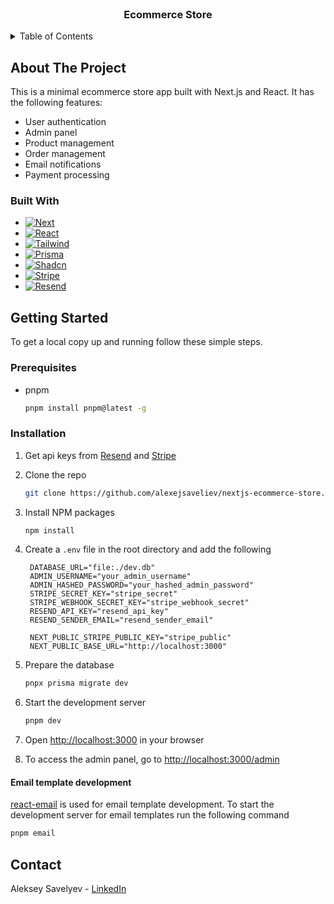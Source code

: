 <br />
<div align="center">
<h3 align="center">Ecommerce Store</h3>
</div>

<!-- TABLE OF CONTENTS -->
<details>
  <summary>Table of Contents</summary>
  <ol>
    <li>
      <a href="#about-the-project">About The Project</a>
      <ul>
        <li><a href="#built-with">Built With</a></li>
      </ul>
    </li>
    <li>
      <a href="#getting-started">Getting Started</a>
      <ul>
        <li><a href="#prerequisites">Prerequisites</a></li>
        <li><a href="#installation">Installation</a></li>
        <li><a href="#email-template-development">Email template</a></li>
      </ul>
    </li>
    <li><a href="#usage">Usage</a></li>
    <li><a href="#contact">Contact</a></li>
  </ol>
</details>

<!-- ABOUT THE PROJECT -->

## About The Project

This is a minimal ecommerce store app built with Next.js and React. It has the following features:

- User authentication
- Admin panel
- Product management
- Order management
- Email notifications
- Payment processing


### Built With

- [![Next][Next.js]][Next-url]
- [![React][React.js]][React-url]
- [![Tailwind][Tailwind.css]][Tailwind-url]
- [![Prisma][Prisma.js]][Prisma-url]
- [![Shadcn][Shadcn]][Shadcn-url]
- [![Stripe][Stripe]][Stripe-url]
- [![Resend][Resend]][Resend-url]

<!-- GETTING STARTED -->

## Getting Started

To get a local copy up and running follow these simple steps.

### Prerequisites

- pnpm
  ```sh
  pnpm install pnpm@latest -g
  ```

### Installation

1. Get api keys from [Resend](https://resend.io/) and [Stripe](https://stripe.com/)
2. Clone the repo
   ```sh
   git clone https://github.com/alexejsaveliev/nextjs-ecommerce-store.git
   ```
3. Install NPM packages
   ```sh
   npm install
   ```
4. Create a `.env` file in the root directory and add the following

   ```dotenv
    DATABASE_URL="file:./dev.db"
    ADMIN_USERNAME="your_admin_username"
    ADMIN_HASHED_PASSWORD="your_hashed_admin_password"
    STRIPE_SECRET_KEY="stripe_secret"
    STRIPE_WEBHOOK_SECRET_KEY="stripe_webhook_secret"
    RESEND_API_KEY="resend_api_key"
    RESEND_SENDER_EMAIL="resend_sender_email"

    NEXT_PUBLIC_STRIPE_PUBLIC_KEY="stripe_public"
    NEXT_PUBLIC_BASE_URL="http://localhost:3000"
   ```

5. Prepare the database
   ```sh
   pnpx prisma migrate dev
   ```
6. Start the development server
   ```sh
   pnpm dev
   ```
7. Open [http://localhost:3000](http://localhost:3000) in your browser
8. To access the admin panel, go to [http://localhost:3000/admin](http://localhost:3000/admin)
   

#### Email template development
[react-email](https://react.email/) is used for email template development. To start the development server for email templates run the following command
   ```sh
   pnpm email
   ```


## Contact

Aleksey Savelyev - [LinkedIn](https://www.linkedin.com/in/alexejsaveliev/)

<!-- MARKDOWN LINKS & IMAGES -->
<!-- https://www.markdownguide.org/basic-syntax/#reference-style-links -->

[linkedin-shield]: https://img.shields.io/badge/-LinkedIn-black.svg?style=for-the-badge&logo=linkedin&colorB=555
[linkedin-url]: https://linkedin.com/in/othneildrew
[product-screenshot]: images/screenshot.png
[Next.js]: https://img.shields.io/badge/next.js-000000?style=for-the-badge&logo=nextdotjs&logoColor=white
[Next-url]: https://nextjs.org/
[React.js]: https://img.shields.io/badge/React-20232A?style=for-the-badge&logo=react&logoColor=61DAFB
[React-url]: https://reactjs.org/
[Tailwind.css]: https://img.shields.io/badge/tailwindcss-38B2AC?style=for-the-badge&logo=tailwind-css&logoColor=white
[Tailwind-url]: https://tailwindcss.com/
[Prisma.js]: https://img.shields.io/badge/prisma-2D3748?style=for-the-badge&logo=prisma&logoColor=white
[Prisma-url]: https://www.prisma.io/
[Shadcn]: https://img.shields.io/badge/shadcn-000000?style=for-the-badge&logo=shadcn&logoColor=white
[Shadcn-url]: https://www.shadcn.com/
[Stripe]: https://img.shields.io/badge/stripe-675dff?style=for-the-badge&logo=stripe&logoColor=white
[Stripe-url]: https://stripe.com/
[Resend]: https://img.shields.io/badge/resend-FFA500?style=for-the-badge&logo=resend&logoColor=white
[Resend-url]: https://resend.io/

